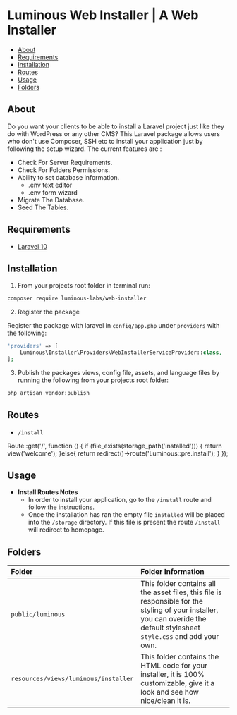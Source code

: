 # Luminous Web Installer | A Web Installer

- [About](#about)
- [Requirements](#requirements)
- [Installation](#installation)
- [Routes](#routes)
- [Usage](#usage)
- [Folders](#folders)

## About

Do you want your clients to be able to install a Laravel project just like they do with WordPress or any other CMS?
This Laravel package allows users who don't use Composer, SSH etc to install your application just by following the setup wizard.
The current features are :

- Check For Server Requirements.
- Check For Folders Permissions.
- Ability to set database information.
	- .env text editor
	- .env form wizard
- Migrate The Database.
- Seed The Tables.

## Requirements

* [Laravel 10](https://laravel.com/docs/installation)

## Installation

1. From your projects root folder in terminal run:

```bash
composer require luminous-labs/web-installer
```

2. Register the package

Register the package with laravel in `config/app.php` under `providers` with the following:

```php
'providers' => [
	Luminous\Installer\Providers\WebInstallerServiceProvider::class,
];
```

3. Publish the packages views, config file, assets, and language files by running the following from your projects root folder:

```bash
php artisan vendor:publish
```

## Routes

* `/install`

Route::get('/', function () {
    if (file_exists(storage_path('installed'))) {
        return view('welcome');
    }else{
        return redirect()->route('Luminous::pre.install');
    }
});

## Usage

* **Install Routes Notes**
	* In order to install your application, go to the `/install` route and follow the instructions.
	* Once the installation has ran the empty file `installed` will be placed into the `/storage` directory. If this file is present the route `/install` will redirect to homepage.

## Folders

| Folder                               |Folder Information|
|:-------------------------------------|:------------|
| `public/luminous`                   |This folder contains all the asset files, this file is responsible for the styling of your installer, you can overide the default stylesheet `style.css` and add your own.|
| `resources/views/luminous/installer` |This folder contains the HTML code for your installer, it is 100% customizable, give it a look and see how nice/clean it is.|


